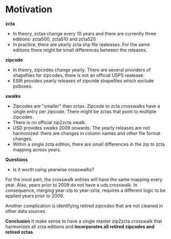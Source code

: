 # Motivation

**zcta** 

* In theory, zctas change every 10 years and there are currently three editions: zcta500, zcta510 and zcta520
* In practice, there are yearly zcta shp file realeases. For the same editions there might be small differences between the releases.

**zipcode**

* In theory, zipcodes change yearly. There are several providers of shapefiles for zipcodes, there is not an official USPS realease.
* ESRI provides yearly releases of zipcode shapefiles which exclude poboxes.

**xwalks**

* Zipcodes are "smaller" than zctas. Zipcode to zcta crosswalks have a single entry per zipcode. There might be zctas that point to multiple zipcodes. 
* There is no official zip2zcta xwalk.
* USD provides xwalks 2009 onwards. The yearly releases are not harmonized: there are changes in column names and other file format changes.
* Within a single zcta edition, there are small differences in the zip to zcta mapping across years.

**Questions**

* Is it worth using yearwise crosswalks?

For the most part, the crosswalk entries will have the same mapping every year. Also, years prior to 2009 do not have a uds crosswalk. In consequence, merging year-zip to year-zcta, requires a different logic to be applied years prior to 2009.

Another complication is identifying retired zipcodes that are not cleaned in other data sources. 

**Conclusion**
It make sense to have a single master zip2zcta crosswalk that harmonizes all zcta editions and **incorporates all retired zipcodes and retired zctas**.

